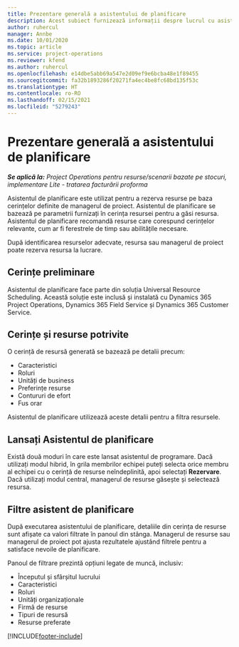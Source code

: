 ```yaml
---
title: Prezentare generală a asistentului de planificare
description: Acest subiect furnizează informații despre lucrul cu asistentul de planificare pentru a rezerva resurse.
author: ruhercul
manager: Annbe
ms.date: 10/01/2020
ms.topic: article
ms.service: project-operations
ms.reviewer: kfend
ms.author: ruhercul
ms.openlocfilehash: e14dbe5abb69a547e2d09ef9e6bcba48e1f89455
ms.sourcegitcommit: fa32b1893286f20271fa4ec4be8fc68bd135f53c
ms.translationtype: HT
ms.contentlocale: ro-RO
ms.lasthandoff: 02/15/2021
ms.locfileid: "5279243"
---
```

# <a name="schedule-assistant-overview"></a>Prezentare generală a asistentului de planificare

_**Se aplică la:** Project Operations pentru resurse/scenarii bazate pe stocuri, implementare Lite - tratarea facturării proforma_

Asistentul de planificare este utilizat pentru a rezerva resurse pe baza cerințelor definite de managerul de proiect. Asistentul de planificare se bazează pe parametrii furnizați în cerința resursei pentru a găsi resursa. Asistentul de planificare recomandă resurse care corespund cerințelor relevante, cum ar fi ferestrele de timp sau abilitățile necesare.

După identificarea resurselor adecvate, resursa sau managerul de proiect poate rezerva resursa la lucrare.

## <a name="prerequisites"></a>Cerințe preliminare

Asistentul de planificare face parte din soluția Universal Resource Scheduling. Această soluție este inclusă și instalată cu Dynamics 365 Project Operations, Dynamics 365 Field Service și Dynamics 365 Customer Service.

## <a name="matching-requirements-and-resources"></a>Cerințe și resurse potrivite

O cerință de resursă generată se bazează pe detalii precum:

-   Caracteristici
-   Roluri
-   Unități de business
-   Preferințe resurse
-   Contururi de efort
-   Fus orar

Asistentul de planificare utilizează aceste detalii pentru a filtra resursele.

## <a name="launch-the-schedule-assistant"></a>Lansați Asistentul de planificare

Există două moduri în care este lansat asistentul de programare. Dacă utilizați modul hibrid, în grila membrilor echipei puteți selecta orice membru al echipei cu o cerință de resurse neîndeplinită, apoi selectați **Rezervare**. Dacă utilizați modul central, managerul de resurse găsește și selectează resursa.

## <a name="schedule-assistant-filters"></a>Filtre asistent de planificare

După executarea asistentului de planificare, detaliile din cerința de resurse sunt afișate ca valori filtrate în panoul din stânga. Managerul de resurse sau managerul de proiect pot ajusta rezultatele ajustând filtrele pentru a satisface nevoile de planificare.

Panoul de filtrare prezintă opțiuni legate de muncă, inclusiv:

-   Începutul și sfârșitul lucrului
-   Caracteristici
-   Roluri
-   Unități organizaționale
-   Firmă de resurse
-   Tipuri de resursă
-   Resurse preferate


[!INCLUDE[footer-include](../includes/footer-banner.md)]